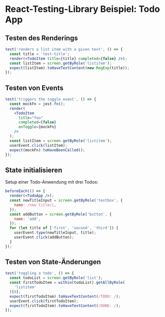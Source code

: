 # React-Testing-Library Beispiel: Todo App

## Testen des Renderings

```jsx
test('renders a list item with a given text', () => {
  const title = 'test-title';
  render(<TodoItem title={title} completed={false} />);
  const listItem = screen.getByRole('listitem');
  expect(listItem).toHaveTextContent(new RegExp(title));
});
```

## Testen von Events

```jsx
test('triggers the toggle event', () => {
  const mockFn = jest.fn();
  render(
    <TodoItem
      title="foo"
      completed={false}
      onToggle={mockFn}
    />
  );
  const listItem = screen.getByRole('listitem');
  userEvent.click(listItem);
  expect(mockFn).toHaveBeenCalled();
});
```

## State initialisieren

Setup einer Todo-Anwendung mit drei Todos:

```jsx
beforeEach(() => {
  render(<TodoApp />);
  const newTitleInput = screen.getByRole('textbox', {
    name: /new title/i,
  });
  const addButton = screen.getByRole('button', {
    name: 'add',
  });
  for (let title of ['first', 'second', 'third']) {
    userEvent.type(newTitleInput, title);
    userEvent.click(addButton);
  }
});
```

## Testen von State-Änderungen

```jsx
test('toggling a todo', () => {
  const todoList = screen.getByRole('list');
  const firstTodoItem = within(todoList).getAllByRole(
    'listitem'
  )[0];
  expect(firstTodoItem).toHaveTextContent(/TODO: /);
  userEvent.click(firstTodoItem);
  expect(firstTodoItem).toHaveTextContent(/DONE: /);
});
```
